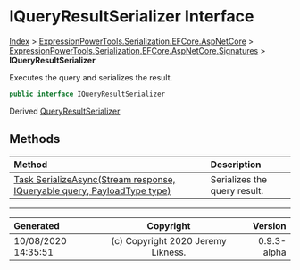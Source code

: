 ﻿# IQueryResultSerializer Interface

[Index](../index.md) > [ExpressionPowerTools.Serialization.EFCore.AspNetCore](ExpressionPowerTools.Serialization.EFCore.AspNetCore.a.md) > [ExpressionPowerTools.Serialization.EFCore.AspNetCore.Signatures](ExpressionPowerTools.Serialization.EFCore.AspNetCore.Signatures.n.md) > **IQueryResultSerializer**

Executes the query and serializes the result.

```csharp
public interface IQueryResultSerializer
```

Derived  [QueryResultSerializer](ExpressionPowerTools.Serialization.EFCore.AspNetCore.Middleware.QueryResultSerializer.cs.md) 

## Methods

| Method | Description |
| :-- | :-- |
| [Task SerializeAsync(Stream response, IQueryable query, PayloadType type)](ExpressionPowerTools.Serialization.EFCore.AspNetCore.Signatures.IQueryResultSerializer.SerializeAsync.m.md) | Serializes the query result. |

---

| Generated | Copyright | Version |
| :-- | :-: | --: |
| 10/08/2020 14:35:51 | (c) Copyright 2020 Jeremy Likness. | 0.9.3-alpha |
